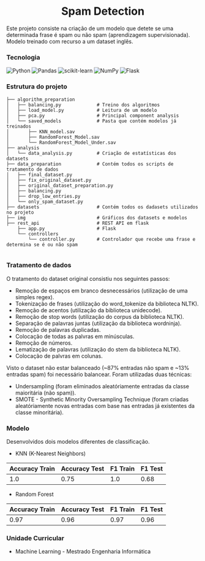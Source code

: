 <h1 align="center">Spam Detection</h1>
Este projeto consiste na criação de um modelo que detete se uma determinada frase é spam ou não spam (aprendizagem supervisionada).
Modelo treinado com recurso a um dataset inglês.

### Tecnologia

![Python](https://img.shields.io/badge/Python-3776AB?style=for-the-badge&logo=python&logoColor=white)
![Pandas](https://img.shields.io/badge/pandas-%23150458.svg?style=for-the-badge&logo=pandas&logoColor=white)
![scikit-learn](https://img.shields.io/badge/scikit--learn-%23F7931E.svg?style=for-the-badge&logo=scikit-learn&logoColor=white)
![NumPy](https://img.shields.io/badge/numpy-%23013243.svg?style=for-the-badge&logo=numpy&logoColor=white)
![Flask](https://img.shields.io/badge/flask-%23000.svg?style=for-the-badge&logo=flask&logoColor=white)


### Estrutura do projeto

```
├── algorithm_preparation
│   ├── balancing.py             # Treino dos algoritmos 
│   ├── load_model.py            # Leitura de um modelo
│   ├── pca.py                   # Principal component analysis
│   └── saved_models             # Pasta que contém modelos já treinados
│       ├── KNN_model.sav
│       ├── RandomForest_Model.sav
│       └── RandomForest_Model_Under.sav
├── analysis                     
│   └── data_analysis.py         # Criação de estatísticas dos datasets
├── data_preparation             # Contém todos os scripts de tratamento de dados
│   ├── final_dataset.py
│   ├── fix_original_dataset.py  
│   ├── original_dataset_preparation.py
│   ├── balancing.py
│   ├── drop_low_entries.py
│   └── only_spam_dataset.py
├── datasets                     # Contém todos os dadasets utilizados no projeto
├── img                          # Gráficos dos datasets e modelos
├── rest_api                     # REST API em flask
    ├── app.py                   # Flask
    └── controllers
        └── controller.py        # Controlador que recebe uma frase e determina se é ou não spam
    
```

### Tratamento de dados
O tratamento do dataset original consistiu nos seguintes passos: 

* Remoção de espaços em branco desnecessários (utilização de uma simples regex).
* Tokenização de frases (utilização do word_tokenize da biblioteca NLTK).
* Remoção de acentos (utilização da biblioteca unidecode).
* Remoção de stop words (utilização do corpus da biblioteca NLTK).
* Separação de palavras juntas (utilização da biblioteca wordninja).
* Remoção de palavras duplicadas.
* Colocação de todas as palvras em minúsculas.
* Remoção de números.
* Lematização de palavras (utilização do stem da biblioteca NLTK).
* Colocação de palvras em colunas.

Visto o dataset não estar balanceado (~87% entradas não spam e ~13% entradas spam) foi necessário balancear.
Foram utilizadas duas técnicas:
* Undersampling (foram eliminados aleatóriamente entradas da classe maioritária (não spam)).
* SMOTE - Synthetic Minority Oversampling Technique (foram criadas aleatóriamente novas entradas com base nas entradas já existentes da classe minoritária). 

### Modelo
Desenvolvidos dois modelos diferentes de classificação.
* KNN (K-Nearest Neighbors)

| Accuracy Train  |  Accuracy Test  | F1 Train | F1 Test |
| ------------------- | ------------------- | ------------------- | ------------------- |
|  1.0 |  0.75 |  1.0 |  0.68 |

* Random Forest

| Accuracy Train  |  Accuracy Test  | F1 Train | F1 Test |
| ------------------- | ------------------- | ------------------- | ------------------- |
|  0.97 |  0.96 |  0.97 |  0.96 |

### Unidade Curricular
* Machine Learning - Mestrado Engenharia Informática
